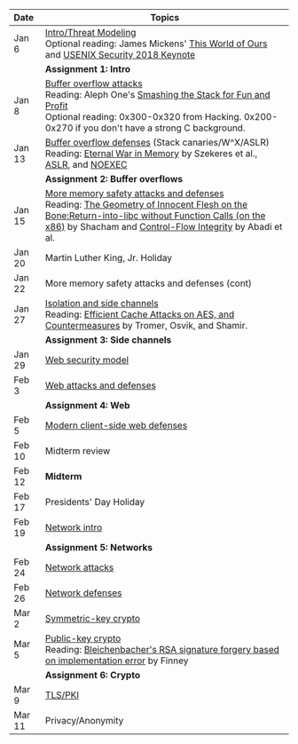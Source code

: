**Date**    | <center>**Topics**</center>
:-----------|:--------------------------------
Jan  6      |[Intro/Threat Modeling](slides/1-introduction.pdf) <br/> Optional reading: James Mickens' [This World of Ours](https://www.usenix.org/system/files/1401_08-12_mickens.pdf) and [USENIX Security 2018 Keynote](https://www.usenix.org/conference/usenixsecurity18/presentation/mickens)
            | **Assignment 1: Intro**
Jan  8      | [Buffer overflow attacks](slides/2-bufferoverflows.pdf) <br/> Reading: Aleph One's [Smashing the Stack for Fun and Profit](http://phrack.org/issues/49/14.html#article) <br/> Optional reading: 0x300-0x320 from Hacking. 0x200-0x270 if you don't have a strong C background.
Jan 13      | [Buffer overflow defenses](slides/3-lowlevelmitigations.pdf) (Stack canaries/W^X/ASLR) <br/> Reading: [Eternal War in Memory](https://www.nebelwelt.net/publications/files/13Oakland.pdf) by Szekeres et al., [ASLR](https://pax.grsecurity.net/docs/aslr.txt), and [NOEXEC](https://pax.grsecurity.net/docs/noexec.txt)
            | **Assignment 2: Buffer overflows**
Jan 15      | [More memory safety attacks and defenses](slides/4-ropcfimisc.pdf) <br/> Reading: [The Geometry of Innocent Flesh on the Bone:Return-into-libc without Function Calls (on the x86)](papers/shacham:rop.pdf) by Shacham and [Control-Flow Integrity](papers/abadi:cfi.pdf) by Abadi et al.
Jan 20      | Martin Luther King, Jr. Holiday
Jan 22      | More memory safety attacks and defenses (cont)
Jan 27      | [Isolation and side channels](slides/5-isolation.pdf) <br/> Reading: [Efficient Cache Attacks on AES, and Countermeasures](https://link.springer.com/content/pdf/10.1007/s00145-009-9049-y.pdf) by Tromer, Osvik, and Shamir.
            | **Assignment 3: Side channels**
Jan 29      | [Web security model](slides/6-webmodel.pdf)
Feb  3      | [Web attacks and defenses](slides/7-webattacks.pdf)
            | **Assignment 4: Web**
Feb  5      | [Modern client-side web defenses](slides/8-webdefenses.pdf)
Feb 10      | Midterm review
Feb 12      | **Midterm** 
Feb 17      | Presidents' Day Holiday
Feb 19      | [Network intro](slides/9-networkintro.pdf)
            | **Assignment 5: Networks**
Feb 24      | [Network attacks](slides/10-networkattacks.pdf)
Feb 26      | [Network defenses](slides/11-networkdefenses.pdf)
Mar  2      | [Symmetric-key crypto](slides/12-symmetriccrypto.pdf)
Mar  5      | [Public-key crypto](slides/13-pubkeycrypto.pdf) <br/> Reading: [Bleichenbacher's RSA signature forgery based on implementation error](https://mailarchive.ietf.org/arch/msg/openpgp/5rnE9ZRN1AokBVj3VqblGlP63QE/) by Finney
            | **Assignment 6: Crypto**
Mar  9      | [TLS/PKI](slides/14-tls.pdf)
Mar 11      | Privacy/Anonymity
